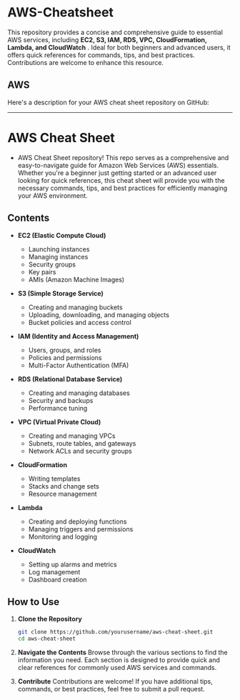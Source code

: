 # AWS-Cheatsheet
This repository provides a concise and comprehensive guide to essential AWS services, including **EC2, S3, IAM, RDS, VPC, CloudFormation, Lambda, and CloudWatch** . Ideal for both beginners and advanced users, it offers quick references for commands, tips, and best practices. Contributions are welcome to enhance this resource.

## AWS

Here's a description for your AWS cheat sheet repository on GitHub:

---

# AWS Cheat Sheet

- AWS Cheat Sheet repository! This repo serves as a comprehensive and easy-to-navigate guide for Amazon Web Services (AWS) essentials. Whether you're a beginner just getting started or an advanced user looking for quick references, this cheat sheet will provide you with the necessary commands, tips, and best practices for efficiently managing your AWS environment.

## Contents

- **EC2 (Elastic Compute Cloud)**
  - Launching instances
  - Managing instances
  - Security groups
  - Key pairs
  - AMIs (Amazon Machine Images)

- **S3 (Simple Storage Service)**
  - Creating and managing buckets
  - Uploading, downloading, and managing objects
  - Bucket policies and access control

- **IAM (Identity and Access Management)**
  - Users, groups, and roles
  - Policies and permissions
  - Multi-Factor Authentication (MFA)

- **RDS (Relational Database Service)**
  - Creating and managing databases
  - Security and backups
  - Performance tuning

- **VPC (Virtual Private Cloud)**
  - Creating and managing VPCs
  - Subnets, route tables, and gateways
  - Network ACLs and security groups

- **CloudFormation**
  - Writing templates
  - Stacks and change sets
  - Resource management

- **Lambda**
  - Creating and deploying functions
  - Managing triggers and permissions
  - Monitoring and logging

- **CloudWatch**
  - Setting up alarms and metrics
  - Log management
  - Dashboard creation

## How to Use

1. **Clone the Repository**
   ```sh
   git clone https://github.com/yourusername/aws-cheat-sheet.git
   cd aws-cheat-sheet
   ```

2. **Navigate the Contents**
   Browse through the various sections to find the information you need. Each section is designed to provide quick and clear references for commonly used AWS services and commands.

3. **Contribute**
   Contributions are welcome! If you have additional tips, commands, or best practices, feel free to submit a pull request.
